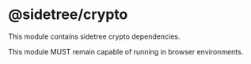 # @sidetree/crypto

This module contains sidetree crypto dependencies.

This module MUST remain capable of running in browser environments.
